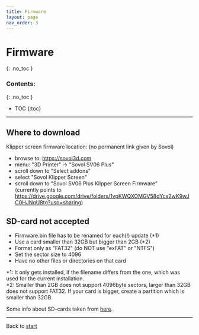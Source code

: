 ```yaml
---
title: Firmware
layout: page
nav_order: 3
---
```

# Firmware
{: .no_toc }
### Contents:
{: .no_toc }
- TOC
{:toc}
----


## Where to download
Klipper screen firmware location: (no permanent link given by Sovol)
  * browse to: <https://sovol3d.com>
  * menu: "3D Printer" -> "Sovol SV06 Plus"
  * scroll down to "Select addons"
  * select "Sovol Klipper Screen"
  * scroll down to "Sovol SV06 Plus Klipper Screen Firmware"  
    (currently points to <https://drive.google.com/drive/folders/1vpKWQXOMGV58dYcx2wK9wJC0HJNqU8tg?usp=sharing>)

## SD-card not accepted
  * Firmware.bin file has to be renamed for each(!) update (\*1)
  * Use a card smaller than 32GB but bigger than 2GB (\*2)
  * Format only as "FAT32" (do NOT use "exFAT" or "NTFS")
  * Set the sector size to 4096
  * Have no other files or directories on that card

\*1: It only gets installed, if the filename differs from the one, which was used for the current installation.  
\*2: Smaller than 2GB does not support 4096byte sectors, larger than 32GB does not support FAT32. If your card is bigger, create a partition which is smaller than 32GB.

Some info about SD-cards taken from [here](https://forum.sovol3d.com/t/sv06-mainboard-brick-after-updating-sovol-firmware/862/68).

----
Back to [start](index.html)
